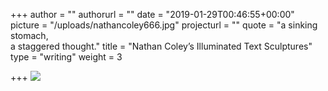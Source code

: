 +++
author = ""
authorurl = ""
date = "2019-01-29T00:46:55+00:00"
picture = "/uploads/nathancoley666.jpg"
projecturl = ""
quote = "a sinking stomach, <br/> a staggered thought."
title = "Nathan Coley’s Illuminated Text Sculptures"
type = "writing"
weight = 3

+++
![](/uploads/screencapture-web-archive-org-web-20160617110529-http-www-beautifuldecay-com-2015-02-03-thought-provoking-effects-nathan-coleys-illuminated-text-sculptures-public-spaces-2019-06-16-20_08_31-squashed.jpg)